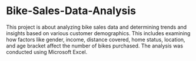 # Bike-Sales-Data-Analysis
This project is about analyzing bike sales data and determining trends and insights based on various customer demographics. This includes examining how factors like gender, income, distance covered, home status, location, and age bracket affect the number of bikes purchased. The analysis was conducted using Microsoft Excel.
